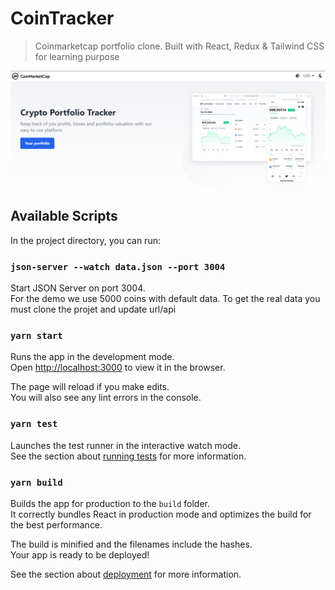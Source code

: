 # CoinTracker

> Coinmarketcap portfolio clone. Built with React, Redux & Tailwind CSS for learning purpose

![screenshot](https://github.com/bleriotnoguia/cointracker/blob/main/screenshot.png)

## Available Scripts

In the project directory, you can run:

### `json-server --watch data.json --port 3004`

Start JSON Server on port 3004.\
For the demo we use 5000 coins with default data. To get the real data you must clone the projet and update url/api

### `yarn start`

Runs the app in the development mode.\
Open [http://localhost:3000](http://localhost:3000) to view it in the browser.

The page will reload if you make edits.\
You will also see any lint errors in the console.

### `yarn test`

Launches the test runner in the interactive watch mode.\
See the section about [running tests](https://facebook.github.io/create-react-app/docs/running-tests) for more information.

### `yarn build`

Builds the app for production to the `build` folder.\
It correctly bundles React in production mode and optimizes the build for the best performance.

The build is minified and the filenames include the hashes.\
Your app is ready to be deployed!

See the section about [deployment](https://facebook.github.io/create-react-app/docs/deployment) for more information.
